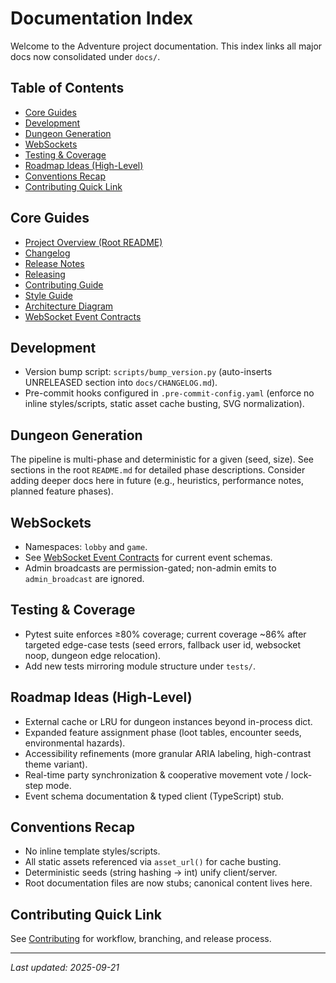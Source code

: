 # Documentation Index

Welcome to the Adventure project documentation. This index links all major docs now consolidated under `docs/`.

## Table of Contents
- [Core Guides](#core-guides)
- [Development](#development)
- [Dungeon Generation](#dungeon-generation)
- [WebSockets](#websockets)
- [Testing & Coverage](#testing--coverage)
- [Roadmap Ideas (High-Level)](#roadmap-ideas-high-level)
- [Conventions Recap](#conventions-recap)
- [Contributing Quick Link](#contributing-quick-link)

## Core Guides
- [Project Overview (Root README)](../README.md)
- [Changelog](CHANGELOG.md)
- [Release Notes](RELEASE_NOTES.md)
- [Releasing](RELEASING.md)
- [Contributing Guide](CONTRIBUTING.md)
- [Style Guide](STYLE_GUIDE.md)
- [Architecture Diagram](architecture.md)
- [WebSocket Event Contracts](websocket_events.md)

## Development
- Version bump script: `scripts/bump_version.py` (auto-inserts UNRELEASED section into `docs/CHANGELOG.md`).
- Pre-commit hooks configured in `.pre-commit-config.yaml` (enforce no inline styles/scripts, static asset cache busting, SVG normalization).

## Dungeon Generation
The pipeline is multi-phase and deterministic for a given (seed, size). See sections in the root `README.md` for detailed phase descriptions. Consider adding deeper docs here in future (e.g., heuristics, performance notes, planned feature phases).

## WebSockets
- Namespaces: `lobby` and `game`.
- See [WebSocket Event Contracts](websocket_events.md) for current event schemas.
- Admin broadcasts are permission-gated; non-admin emits to `admin_broadcast` are ignored.

## Testing & Coverage
- Pytest suite enforces ≥80% coverage; current coverage ~86% after targeted edge-case tests (seed errors, fallback user id, websocket noop, dungeon edge relocation).
- Add new tests mirroring module structure under `tests/`.

## Roadmap Ideas (High-Level)
- External cache or LRU for dungeon instances beyond in-process dict.
- Expanded feature assignment phase (loot tables, encounter seeds, environmental hazards).
- Accessibility refinements (more granular ARIA labeling, high-contrast theme variant).
- Real-time party synchronization & cooperative movement vote / lock-step mode.
- Event schema documentation & typed client (TypeScript) stub.

## Conventions Recap
- No inline template styles/scripts.
- All static assets referenced via `asset_url()` for cache busting.
- Deterministic seeds (string hashing -> int) unify client/server.
- Root documentation files are now stubs; canonical content lives here.

## Contributing Quick Link
See [Contributing](CONTRIBUTING.md) for workflow, branching, and release process.

---
_Last updated: 2025-09-21_
